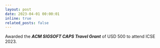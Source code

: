 ```yaml
---
layout: post
date: 2023-04-01 00:00:01
inline: true
related_posts: false
---
```


Awarded the ***ACM SIGSOFT CAPS Travel Grant*** of USD 500 to attend ICSE 2023.